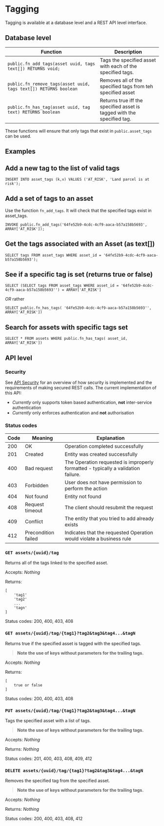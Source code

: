 
Tagging
==============

Tagging is available at a database level and a REST API level interface.

Database level
---------------

|Function                                                          |Description                                                             |
|------------------------------------------------------------------|------------------------------------------------------------------------|
|`public.fn_add_tags(asset uuid, tags text[]) RETURNS void;`       | Tags the specified asset with each of the specified tags.              |
|`public.fn_remove_tags(asset uuid, tags text[]) RETURNS boolean`  | Removes all of the specified tags from teh specified asset             |
|`public.fn_has_tag(asset uuid, tag text) RETURNS boolean`         | Returns true iff the specified asset is tagged with the specified tag. |

These functions will ensure that only tags that exist in `public.asset_tags` can be used.

Examples
--------

## Add a new tag to the list of valid tags
```
INSERT INTO asset_tags (k,v) VALUES ('AT_RISK', 'Land parcel is at risk');
```

## Add a set of tags to an asset

Use  the function `fn_add_tags`.  It will check that the specified tags exist in asset_tags. 
```
INVOKE public.fn_add_tags('64fe52b9-4cdc-4cf9-aaca-b57a158b5693', ARRAY['AT_RISK']);
```

## Get the tags associated with an Asset (as text[])
```
SELECT tags FROM asset_tags WHERE asset_id = '64fe52b9-4cdc-4cf9-aaca-b57a158b5693');
```

## See if a specific tag is set (returns true or false)
```
SELECT (SELECT tags FROM asset_tags WHERE asset_id = '64fe52b9-4cdc-4cf9-aaca-b57a158b5693'') = ARRAY['AT_RISK']
```
*OR* rather

```
SELECT public.fn_has_tags( '64fe52b9-4cdc-4cf9-aaca-b57a158b5693'', ARRAY['AT_RISK'])
```

## Search for assets with specific tags set
```
SELECT * FROM assets WHERE public.fn_has_tags( asset_id, ARRAY['AT_RISK'])
```


API level
----------

### Security

See [API Security](APISecurity.md) for an overview of how security is implemented and the requirements of making secured REST calls.
The current implementation of this API: 
* *Currently* only supports token based authentication, **not** inter-service authentication
* *Currently* only enforces authentication and **not** authorisation


### Status codes

|Code|Meaning|Explanation|
|----|-------|-----------|
|200|OK|Operation completed successfully|
|201|Created|Entity was created successfully|
|400|Bad request|The Operation requested is improperly formatted - typically a validation failure.
|403|Forbidden|User does not have permission to perform the action|
|404|Not found|Entity not found|
|408|Request timeout|The client should resubmit the request|
|409|Conflict|The entity that you tried to add already exists|
|412|Precondition failed|Indicates that the requested Operation would violate a business rule|


### `GET assets/{uuid}/tag` 
Returns all of the tags linked to the specified asset.

Accepts: *Nothing*

Returns:

```
[
    'tag1'
    'tag2'
    ...
    'tagn'
]
```
Status codes: 200, 400, 403, 408

### `GET assets/{uuid}/tag/{tag1}?tag2&tag3&tag4...&tagN`  

Returns true if the specified asset is tagged with the specified tags.

>**Note the use of keys without parameters for the trailing tags.**

Accepts: *Nothing*

Returns:

```
[
    true or false
]
```
Status codes: 200, 400, 403, 408


### `PUT assets/{uuid}/tag/{tag1}?tag2&tag3&tag4...&tagN`   

Tags the specified asset with a list of tags.

>**Note the use of keys without parameters for the trailing tags.**


Accepts: *Nothing*

Returns: *Nothing*

Status codes: 201, 400, 403, 408, 409, 412

### `DELETE assets/{uuid}/tag/{tag1}?tag2&tag3&tag4...&tagN`   

Removes the specified tag from the specified asset.

>**Note the use of keys without parameters for the trailing tags.**

Accepts: *Nothing* 

Returns: *Nothing*

Status codes: 200, 400, 403, 408, 412

